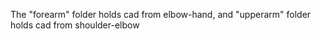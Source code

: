 
The "forearm" folder holds cad from elbow-hand, and "upperarm" folder holds cad from shoulder-elbow